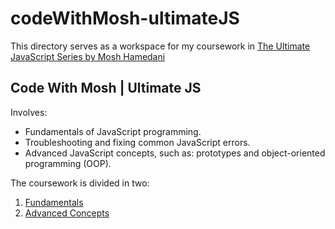 # codeWithMosh-ultimateJS

This directory serves as a workspace for my coursework in [The Ultimate JavaScript Series by Mosh Hamedani](https://codewithmosh.com/p/ultimate-javascript-series)

## Code With Mosh | Ultimate JS

Involves:
* Fundamentals of JavaScript programming.
* Troubleshooting and fixing common JavaScript errors.
* Advanced JavaScript concepts, such as: prototypes and object-oriented programming (OOP).

The coursework is divided in two:
1. [Fundamentals](https://github.com/IanoNjuguna/Responsive-Web-Design/tree/main/codeWithMosh-ultimateJS/00-fundamentals)
2. [Advanced Concepts](https://github.com/IanoNjuguna/Responsive-Web-Design/tree/main/codeWithMosh-ultimateJS/01-advanced)
